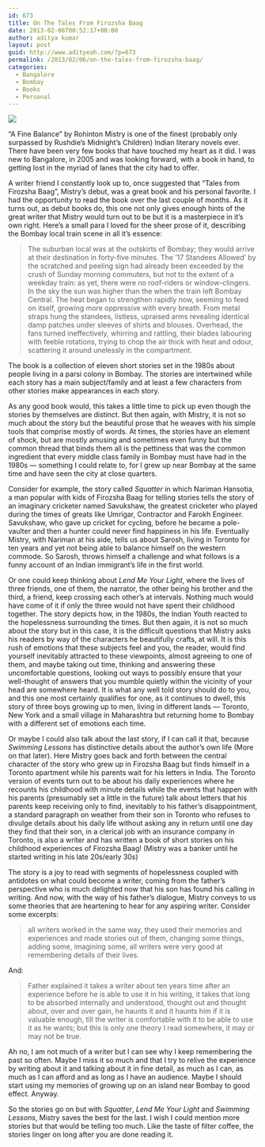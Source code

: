 ```yaml
---
id: 673
title: On The Tales From Firozsha Baag
date: 2013-02-06T00:52:17+00:00
author: aditya kumar
layout: post
guid: http://www.adityeah.com/?p=673
permalink: /2013/02/06/on-the-tales-from-firozsha-baag/
categories:
  - Bangalore
  - Bombay
  - Books
  - Personal
---
```

![](http://img7a.flixcart.com/image/book/5/6/3/tales-from-firozsha-baag-275x275-imadfhtjrrnncmug.jpeg)

&#8220;A Fine Balance&#8221; by Rohinton Mistry is one of the finest (probably only surpassed by Rushdie&#8217;s Midnight&#8217;s Children) Indian literary novels ever. There have been very few books that have touched my heart as it did. I was new to Bangalore, in 2005 and was looking forward, with a book in hand, to getting lost in the myriad of lanes that the city had to offer.

A writer friend I constantly look up to, once suggested that &#8220;Tales from Firozsha Baag&#8221;, Mistry&#8217;s debut, was a great book and his personal favorite. I had the opportunity to read the book over the last couple of months. As it turns out, as debut books do, this one not only gives enough hints of the great writer that Mistry would turn out to be but it is a masterpiece in it&#8217;s own right. Here&#8217;s a small para I loved for the sheer prose of it, describing the Bombay local train scene in all it&#8217;s essence:

> The suburban local was at the outskirts of Bombay; they would arrive at their destination in forty-five minutes. The &#8217;17 Standees Allowed&#8217; by the scratched and peeling sign had already been exceeded by the crush of Sunday morning commuters, but not to the extent of a weekday train: as yet, there were no roof-riders or window-clingers. In the sky the sun was higher than the when the train left Bombay Central. The heat began to strengthen rapidly now, seeming to feed on itself, growing more oppressive with every breath. From metal straps hung the standees, listless, upraised arms revealing identical damp patches under sleeves of shirts and blouses. Overhead, the fans turned ineffectively, whirring and rattling, their blades labouring with feeble rotations, trying to chop the air thick with heat and odour, scattering it around unelessly in the compartment. 

The book is a collection of eleven short stories set in the 1980s about people living in a parsi colony in Bombay. The stories are intertwined while each story has a main subject/family and at least a few characters from other stories make appearances in each story.

As any good book would, this takes a little time to pick up even though the stories by themselves are distinct. But then again, with Mistry, it is not so much about the story but the beautiful prose that he weaves with his simple tools that comprise mostly of words. At times, the stories have an element of shock, but are mostly amusing and sometimes even funny but the common thread that binds them all is the pettiness that was the common ingredient that every middle class family in Bombay must have had in the 1980s &#8212; something I could relate to, for I grew up near Bombay at the same time and have seen the city at close quarters.

Consider for example, the story called _Squatter_ in which Nariman Hansotia, a man popular with kids of Firozsha Baag for telling stories tells the story of an imaginary cricketer named Savukshaw, the greatest cricketer who played during the times of greats like Umrigar, Contractor and Farokh Engineer. Savukshaw, who gave up cricket for cycling, before he became a pole-vaulter and then a hunter could never find happiness in his life. Eventually Mistry, with Nariman at his aide, tells us about Sarosh, living in Toronto for ten years and yet not being able to balance himself on the western commode. So Sarosh, throws himself a challenge and what follows is a funny account of an Indian immigrant&#8217;s life in the first world.

Or one could keep thinking about _Lend Me Your Light_, where the lives of three friends, one of them, the narrator, the other being his brother and the third, a friend, keep crossing each other&#8217;s at intervals. Nothing much would have come of it if only the three would not have spent their childhood together. The story depicts how, in the 1980s, the Indian Youth reacted to the hopelessness surrounding the times. But then again, it is not so much about the story but in this case, it is the difficult questions that Mistry asks his readers by way of the characters he beautifully crafts, at will. It is this rush of emotions that these subjects feel and you, the reader, would find yourself inevitably attracted to these viewpoints, almost agreeing to one of them, and maybe taking out time, thinking and answering these uncomfortable questions, looking out ways to possibly ensure that your well-thought of answers that you mumble quietly within the vicinity of your head are somewhere heard. It is what any well told story should do to you, and this one most certainly qualifies for one, as it continues to dwell, this story of three boys growing up to men, living in different lands &#8212; Toronto, New York and a small village in Maharashtra but returning home to Bombay with a different set of emotions each time. 

Or maybe I could also talk about the last story, if I can call it that, because _Swimming Lessons_ has distinctive details about the author&#8217;s own life (More on that later). Here Mistry goes back and forth between the central character of the story who grew up in Firozsha Baag but finds himself in a Toronto apartment while his parents wait for his letters in India. The Toronto version of events turn out to be about his daily experiences where he recounts his childhood with minute details while the events that happen with his parents (presumably set a little in the future) talk about letters that his parents keep receiving only to find, inevitably to his father&#8217;s disappointment, a standard paragraph on weather from their son in Toronto who refuses to divulge details about his daily life without asking any in return until one day they find that their son, in a clerical job with an insurance company in Toronto, is also a writer and has written a book of short stories on his childhood experiences of Firozsha Baag! (Mistry was a banker until he started writing in his late 20s/early 30s)

The story is a joy to read with segments of hopelessness coupled with antidotes on what could become a writer, coming from the father&#8217;s perspective who is much delighted now that his son has found his calling in writing. And now, with the way of his father&#8217;s dialogue, Mistry conveys to us some theories that are heartening to hear for any aspiring writer. Consider some excerpts:

> all writers worked in the same way, they used their memories and experiences and made stories out of them, changing some things, adding some, imagining some, all writers were very good at remembering details of their lives.

And:

> Father explained it takes a writer about ten years time after an experience before he is able to use it in his writing, it takes that long to be absorbed internally and understood, thought out and thought about, over and over gain, he haunts it and it haunts him if it is valuable enough, till the writer is comfortable with it to be able to use it as he wants; but this is only one theory I read somewhere, it may or may not be true. 

Ah no, I am not much of a writer but I can see why I keep remembering the past so often. Maybe I miss it so much and that I try to relive the experience by writing about it and talking about it in fine detail, as much as I can, as much as I can afford and as long as I have an audience. Maybe I should start using my memories of growing up on an island near Bombay to good effect. Anyway.

So the stories go on but with _Squatter_, _Lend Me Your Light_ and _Swimming Lessons_, Mistry saves the best for the last. I wish I could mention more stories but that would be telling too much. Like the taste of filter coffee, the stories linger on long after you are done reading it.